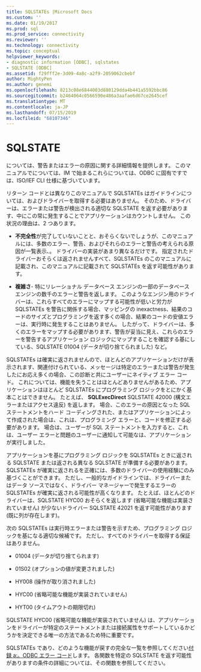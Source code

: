 ```yaml
---
title: SQLSTATEs |Microsoft Docs
ms.custom: ''
ms.date: 01/19/2017
ms.prod: sql
ms.prod_service: connectivity
ms.reviewer: ''
ms.technology: connectivity
ms.topic: conceptual
helpviewer_keywords:
- diagnostic information [ODBC], sqlstates
- SQLSTATE [ODBC]
ms.assetid: f29fff2e-3d09-4a8c-a2f9-2059062cbebf
author: MightyPen
ms.author: genemi
ms.openlocfilehash: 8213c08e6844003d880129dda4b441a5592bbc86
ms.sourcegitcommit: b2464064c0566590e486a3aafae6d67ce2645cef
ms.translationtype: MT
ms.contentlocale: ja-JP
ms.lasthandoff: 07/15/2019
ms.locfileid: "68107346"
---
```

# <a name="sqlstates"></a>SQLSTATE
については、警告またはエラーの原因に関する詳細情報を提供します。 このマニュアルでについては、IM で始まるこれらについては、ODBC に固有ですでは、ISO/IEF CLI 仕様に基づいています。  
  
 リターン コードとは異なりこのマニュアルで SQLSTATEs はガイドラインについては、およびドライバーを取得する必要はありません。 そのため、ドライバーは、エラーまたは警告が検出される適切な SQLSTATE を返す必要があります、中にこの常に発生することでアプリケーションはカウントしません。 この状況の理由は、2 つあります。  
  
-   **不完全性**が完了していないことと、おそらくないでしょうが、このマニュアルには、多数のエラー、警告、およびそれらのエラーと警告の考えられる原因が一覧表示、。 ドライバーの実装があまり異なるだけです。 指定されたドライバーおそらくは返されませんすべて、SQLSTATEs のこのマニュアルに記載され、このマニュアルに記載されて SQLSTATEs を返す可能性があります。  
  
-   **複雑さ**- 特にリレーショナル データベース エンジンの一部のデータベース エンジンの数千のエラーと警告を返します。 このようなエンジン用のドライバーは、これらすべてのエラーにマップする可能性が低いと労力が SQLSTATEs を警告に関係する場合、マッピングの inexactness、結果のコードのサイズとプログラミングを返す多くの場合、結果のコードの安値エラーは、実行時に発生することはありません。 したがって、ドライバーは、多くのエラーをマップする必要があります、警告が妥当に見え、これらのエラーを警告するアプリケーション ロジックにマップすることを確認する基にしている、SQLSTATE 01004 (データが切り捨てられました) など。  
  
 SQLSTATEs は確実に返されませんので、ほとんどのアプリケーションだけが表示されます、関連付けられている、メッセージは特定のエラーまたは警告が発生したにお応え多くの場合、この診断と共にユーザーにネイティブ エラー コード。 これについては、機能を失うことはほとんどありませんがあるため、アプリケーションはほとんど SQLSTATEs にプログラミング ロジックをとにかく基本ことはできません。 たとえば、 **SQLExecDirect** SQLSTATE 42000 (構文エラーまたはアクセス違反) を返します。 場合、このエラーの原因となった SQL ステートメントをハード コーディングされた、またはアプリケーションによって作成された場合は、これは、プログラミング エラーと、コードを修正する必要があります。 場合は、ユーザーが SQL ステートメントを入力すると、これは、ユーザー エラーと問題のユーザーに通知して可能なは、アプリケーションが実行しました。  
  
 アプリケーションを基にプログラミング ロジックを SQLSTATEs ときに返される SQLSTATE または返される異なる SQLSTATE が準備する必要があります。 SQLSTATEs が確実に返されるを正確には、多数のドライバーの使用経験にのみ基づくことができます。 ただし、一般的なガイドラインでは、ドライバーまたはデータ ソースではなく、ドライバー マネージャーで発生するエラーの SQLSTATEs が確実に返される可能性が高くなります。 たとえば、ほとんどのドライバーは、SQLSTATE HYC00 おそらくを返します (省略可能な機能は実装されていません) が少ないドライバー SQLSTATE 42021 を返す可能性があります (既に列が存在します)。  
  
 次の SQLSTATEs は実行時エラーまたは警告を示すため、プログラミング ロジックを基になる適切な候補です。 ただし、すべてのドライバーを取得する保証はありません。  
  
-   01004 (データが切り捨てられます)  
  
-   01S02 (オプションの値が変更されました)  
  
-   HY008 (操作が取り消されました)  
  
-   HYC00 (省略可能な機能が実装されていません)  
  
-   HYT00 (タイムアウトの期限切れ)  
  
 SQLSTATE HYC00 (省略可能な機能が実装されていません) は、アプリケーションをドライバーが特定のステートメントまたは接続属性をサポートしているかどうかを決定できる唯一の方法であるため特に重要です。  
  
 SQLSTATEs であり、どのような機能が戻すの完全な一覧を参照してください[付録 a:。ODBC エラー コード](../../../odbc/reference/appendixes/appendix-a-odbc-error-codes.md)します。 各関数を特定の SQLSTATE を返す可能性がありますの条件の詳細については、その関数を参照してください。
